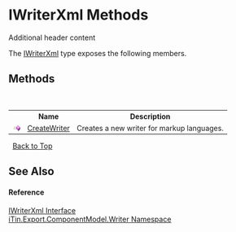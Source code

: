 # IWriterXml Methods
Additional header content 

The <a href="T_iTin_Export_ComponentModel_Writer_IWriterXml">IWriterXml</a> type exposes the following members.


## Methods
&nbsp;<table><tr><th></th><th>Name</th><th>Description</th></tr><tr><td>![Public method](media/pubmethod.gif "Public method")</td><td><a href="M_iTin_Export_ComponentModel_Writer_IWriterXml_CreateWriter">CreateWriter</a></td><td>
Creates a new writer for markup languages.</td></tr></table>&nbsp;
<a href="#iwriterxml-methods">Back to Top</a>

## See Also


#### Reference
<a href="T_iTin_Export_ComponentModel_Writer_IWriterXml">IWriterXml Interface</a><br /><a href="N_iTin_Export_ComponentModel_Writer">iTin.Export.ComponentModel.Writer Namespace</a><br />